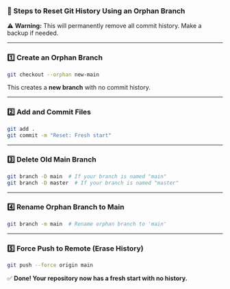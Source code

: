 

### **🚀 Steps to Reset Git History Using an Orphan Branch**
⚠ **Warning:** This will permanently remove all commit history. Make a backup if needed.

---

### **1️⃣ Create an Orphan Branch**
```bash
git checkout --orphan new-main
```
This creates a **new branch** with no commit history.

---

### **2️⃣ Add and Commit Files**
```bash
git add .
git commit -m "Reset: Fresh start"
```

---

### **3️⃣ Delete Old Main Branch**
```bash
git branch -D main  # If your branch is named "main"
git branch -D master  # If your branch is named "master"
```

---

### **4️⃣ Rename Orphan Branch to Main**
```bash
git branch -m main  # Rename orphan branch to 'main'
```

---

### **5️⃣ Force Push to Remote (Erase History)**
```bash
git push --force origin main
```

✅ **Done! Your repository now has a fresh start with no history.**  
